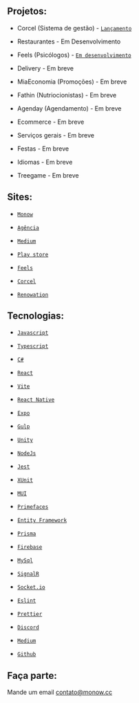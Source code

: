 ## Projetos:

- Corcel (Sistema de gestão) - [`Lançamento`](https://corcel.monow.cc)

- Restaurantes - Em Desenvolvimento
- Feels (Psicólogos) - [`Em desenvolvimento`](https://play.google.com/store/apps/details?id=cc.monow.feels)

- Delivery - Em breve
- MiaEconomia (Promoções) - Em breve
- Fathin (Nutriocionistas) - Em breve
- Agenday (Agendamento) - Em breve
- Ecommerce - Em breve
- Serviços gerais - Em breve
- Festas - Em breve
- Idiomas - Em breve
- Treegame - Em breve

## Sites:

- [`Monow`](https://monow.cc)
- [`Agência`](https://monow.com.br)
- [`Medium`](https://medium.com/@monow.cc)
- [`Play store`](https://play.google.com/store/apps/dev?id=7597092309773950275)

- [`Feels`](https://feels.monow.cc)
- [`Corcel`](https://corcel.monow.cc)
- [`Renowation`](https://renowation.be)

## Tecnologias:

- [`Javascript`](https://www.w3schools.com/js/js_htmldom_document.asp)
- [`Typescript`](https://www.typescriptlang.org/docs)
- [`C#`](https://learn.microsoft.com/pt-br/dotnet/csharp)

- [`React`](https://reactjs.org/docs/getting-started.html)
- [`Vite`](https://vitejs.dev)
- [`React Native`](https://reactnative.dev/docs/getting-started)
- [`Expo`](https://docs.expo.dev)
- [`Gulp`](https://gulpjs.com/docs/en/getting-started/quick-start)
- [`Unity`](https://docs.unity3d.com/Manual/index.html)
- [`NodeJs`](https://nodejs.org/en/docs)

- [`Jest`](https://jestjs.io/docs/getting-started)
- [`XUnit`](https://xunit.net/#documentation)

- [`MUI`](https://mui.com/pt/material-ui/getting-started/overview)
- [`Primefaces`](https://www.primefaces.org/primereact/setup)

- [`Entity Framework`](https://learn.microsoft.com/en-us/ef/core)
- [`Prisma`](https://www.prisma.io/docs)
- [`Firebase`](https://firebase.google.com/docs)
- [`MySql`](https://dev.mysql.com/doc)

- [`SignalR`](https://learn.microsoft.com/en-us/aspnet/core/signalr/introduction)
- [`Socket.io`](https://socket.io/docs/v4)

- [`Eslint`](https://eslint.org)
- [`Prettier`](https://prettier.io)

- [`Discord`](https://discord.com)
- [`Medium`](https://medium.com)
- [`Github`](https://github.com)

## Faça parte:

Mande um email contato@monow.cc

